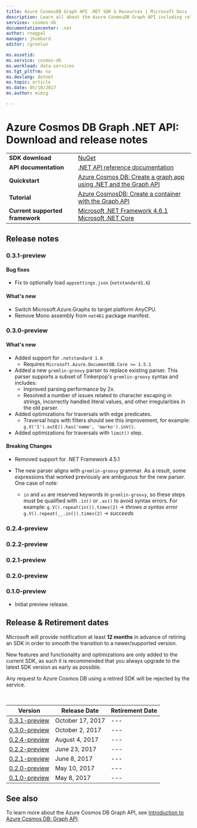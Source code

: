 ```yaml
---
title: Azure CosmosDB Graph API .NET SDK & Resources | Microsoft Docs
description: Learn all about the Azure CosmosDB Graph API including release dates, retirement dates, and changes made between each version.
services: cosmos-db
documentationcenter: .net
author: rnagpal
manager: jhubbard
editor: cgronlun

ms.assetid: 
ms.service: cosmos-db
ms.workload: data-services
ms.tgt_pltfrm: na
ms.devlang: dotnet
ms.topic: article
ms.date: 05/10/2017
ms.author: mimig

---
```

# Azure Cosmos DB Graph .NET API: Download and release notes

|   |   |
|---|---|
|**SDK download**|[NuGet](https://aka.ms/acdbgraphnuget)|
|**API documentation**|[.NET API reference documentation](https://aka.ms/acdbgraphapiref)|
|**Quickstart**|[Azure Cosmos DB: Create a graph app using .NET and the Graph API](create-graph-dotnet.md)|
|**Tutorial**|[Azure CosmosDB: Create a container with the Graph API](tutorial-develop-graph-dotnet.md)|
|**Current supported framework**| [Microsoft .NET Framework 4.6.1](https://www.microsoft.com/en-us/download/details.aspx?id=49981)</br> [Microsoft .NET Core](https://www.microsoft.com/net/download/core) |


## Release notes

### <a name="0.3.1-preview"/>0.3.1-preview

#### Bug fixes
* Fix to optionally load `appsettings.json` (`netstandard1.6`)

#### What's new
* Switch Microsoft.Azure.Graphs to target platform AnyCPU.
* Remove Mono assembly from `net461` package manifest.

### <a name="0.3.0-preview"/>0.3.0-preview

#### What's new
* Added support for `.netstandard 1.6`
  * Requires `Microsoft.Azure.DocumentDB.Core >= 1.5.1`
* Added a new `gremlin-groovy` parser to replace existing parser. This parser supports a subset of Tinkerpop's `gremlin-groovy` syntax and includes:
  * Improved parsing performance by 2x.
  * Resolved a number of issues related to character escaping in strings, incorrectly handled literal values, and other irregularities in the old parser.
* Added optimizations for traversals with edge predicates.
  *  Traversal hops with filters should see this improvement, for example: `g.V('1').outE().has('name', 'marko').inV()`.
* Added optimizations for traversals with `limit()` step.

#### Breaking Changes
* Removed support for .NET Framework 4.5.1

* The new parser aligns with `gremlin-groovy` grammar. As a result, some expressions that worked previously are ambiguous for the new parser. One case of note:
  * `in` and `as` are reserved keywords in `gremlin-groovy`, so these steps must be qualified with `.in()` or `.as()` to avoid syntax errors. For example:
 `g.V().repeat(in()).times(2)` -> _throws a syntax error_  
 `g.V().repeat(__.in()).times(2)` -> _succeeds_

### <a name="0.2.4-preview"/>0.2.4-preview

### <a name="0.2.2-preview"/>0.2.2-preview

### <a name="0.2.1-preview"/>0.2.1-preview

### <a name="0.2.0-preview"/>0.2.0-preview

### <a name="0.1.0-preview"/>0.1.0-preview
* Initial preview release.

## Release & Retirement dates
Microsoft will provide notification at least **12 months** in advance of retiring an SDK in order to smooth the transition to a newer/supported version.

New features and functionality and optimizations are only added to the current SDK, as such it is recommended that you always upgrade to the latest SDK version as early as possible. 

Any request to Azure Cosmos DB using a retired SDK will be rejected by the service.

<br/>

| Version | Release Date | Retirement Date |
| --- | --- | --- |
| [0.3.1-preview](#0.3.1-preview) |October 17, 2017 |--- |
| [0.3.0-preview](#0.3.0-preview) |October 2, 2017 |--- |
| [0.2.4-preview](#0.2.4-preview) |August 4, 2017 |--- |
| [0.2.2-preview](#0.2.2-preview) |June 23, 2017 |--- |
| [0.2.1-preview](#0.2.2-preview) |June 8, 2017 |--- |
| [0.2.0-preview](#0.2.2-preview) |May 10, 2017 |--- |
| [0.1.0-preview](#0.1.0-preview) |May 8, 2017 |--- |

## See also
To learn more about the Azure Cosmos DB Graph API, see [Introduction to Azure Cosmos DB: Graph API](graph-introduction.md). 
